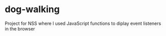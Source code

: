 # dog-walking

Project for NSS where I used JavaScript functions to diplay event listeners in the browser
